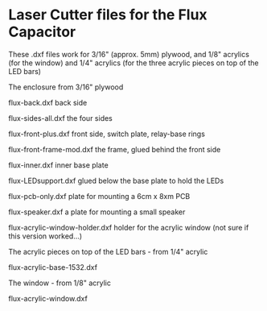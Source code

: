 
#  Laser Cutter files for the Flux Capacitor

These .dxf files work for 3/16" (approx. 5mm) plywood, and 1/8" acrylics (for the window) and 1/4" acrylics (for the three acrylic pieces on top of the LED bars)




The enclosure from 3/16" plywood

flux-back.dxf			back side

flux-sides-all.dxf		the four sides

flux-front-plus.dxf		front side, switch plate, relay-base rings

flux-front-frame-mod.dxf	the frame, glued behind the front side

flux-inner.dxf			inner base plate

flux-LEDsupport.dxf		glued below the base plate to hold the LEDs

flux-pcb-only.dxf		plate for mounting a 6cm x 8xm PCB

flux-speaker.dxf		a plate for mounting a small speaker

flux-acrylic-window-holder.dxf	holder for the acrylic window (not sure if this version worked...)



The acrylic pieces on top of the LED bars - from 1/4" acrylic

flux-acrylic-base-1532.dxf



The window - from 1/8" acrylic

flux-acrylic-window.dxf
